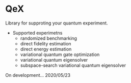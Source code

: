# QeX

Library for supproting your quantum experiment.

- Supported experimetns
  - randomized benchmarking
  - direct fidelity estimation
  - direct energy estimation
  - variational quantum gate optimization
  - variational quantum eigensolver
  - subspace-search variational quantum eigensolver

On development...
2020/05/23
